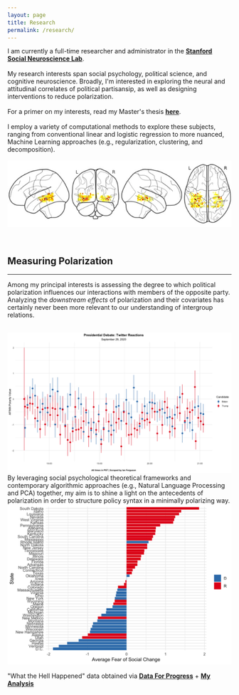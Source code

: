 ```yaml
---
layout: page
title: Research
permalink: /research/
---
```

I am currently a full-time researcher and administrator in the <a href="http://ssnl.stanford.edu/" target=_blank><b>Stanford Social Neuroscience Lab</b></a>.
<br><br>
My research interests span social psychology, political science, and cognitive neuroscience. Broadly, I'm interested in exploring the neural and attitudinal correlates of political partisansip, as well as designing interventions to reduce polarization.
<br> <br>
For a primer on my interests, read my Master's thesis <a href="https://drive.google.com/file/d/1L7G3iU2ldK4k4XYQ6jvOPC88zT1LMdg6/view?usp=sharing" target=_blank><b>here</b></a>.
<br> <br>
I employ a variety of computational methods to explore these subjects, ranging from conventional linear and logistic regression to more nuanced, Machine Learning approaches (e.g., regularization, clustering, and decomposition).
<br> <br>
<img src="/images/05.jpg">

<br>

## Measuring Polarization
----------------
Among my principal interests is assessing the degree to which political polarization influences our interactions with members of the opposite party. Analyzing the *downstream effects* of polarization and their covariates has certainly never been more relevant to our understanding of intergroup relations.

<br>

<img src="/images/13.png" width=1000px>

<br>
By leveraging social psychological theoretical frameworks and contemporary algorithmic approaches (e.g., Natural Language Processing and PCA) together, my aim is to shine a light on the antecedents of polarization in order to structure policy syntax in a minimally polarizing way.

<br>
<img src="/images/09.png" width=1000px>

"What the Hell Happened" data obtained via <a href="https://wthh.dataforprogress.org/" target=_blank><b>Data For Progress</b></a> + <a href="https://rpubs.com/Ian_Ferguson/WTHH_001" target=_blank><b>My Analysis</b></a>
